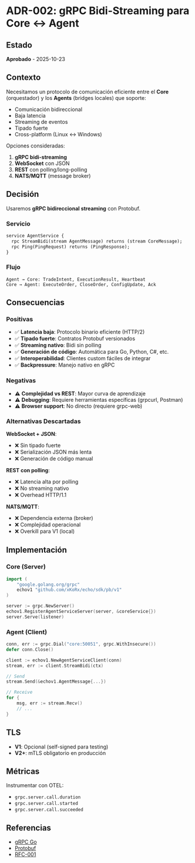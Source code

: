 # ADR-002: gRPC Bidi-Streaming para Core ↔ Agent

## Estado
**Aprobado** - 2025-10-23

## Contexto

Necesitamos un protocolo de comunicación eficiente entre el **Core** (orquestador) y los **Agents** (bridges locales) que soporte:

- Comunicación bidireccional
- Baja latencia
- Streaming de eventos
- Tipado fuerte
- Cross-platform (Linux ↔ Windows)

Opciones consideradas:

1. **gRPC bidi-streaming**
2. **WebSocket** con JSON
3. **REST** con polling/long-polling
4. **NATS/MQTT** (message broker)

## Decisión

Usaremos **gRPC bidireccional streaming** con Protobuf.

### Servicio

```protobuf
service AgentService {
  rpc StreamBidi(stream AgentMessage) returns (stream CoreMessage);
  rpc Ping(PingRequest) returns (PingResponse);
}
```

### Flujo

```
Agent → Core: TradeIntent, ExecutionResult, Heartbeat
Core → Agent: ExecuteOrder, CloseOrder, ConfigUpdate, Ack
```

## Consecuencias

### Positivas
- ✅ **Latencia baja**: Protocolo binario eficiente (HTTP/2)
- ✅ **Tipado fuerte**: Contratos Protobuf versionados
- ✅ **Streaming nativo**: Bidi sin polling
- ✅ **Generación de código**: Automática para Go, Python, C#, etc.
- ✅ **Interoperabilidad**: Clientes custom fáciles de integrar
- ✅ **Backpressure**: Manejo nativo en gRPC

### Negativas
- ⚠️ **Complejidad vs REST**: Mayor curva de aprendizaje
- ⚠️ **Debugging**: Requiere herramientas específicas (grpcurl, Postman)
- ⚠️ **Browser support**: No directo (requiere grpc-web)

### Alternativas Descartadas

**WebSocket + JSON**:
- ❌ Sin tipado fuerte
- ❌ Serialización JSON más lenta
- ❌ Generación de código manual

**REST con polling**:
- ❌ Latencia alta por polling
- ❌ No streaming nativo
- ❌ Overhead HTTP/1.1

**NATS/MQTT**:
- ❌ Dependencia externa (broker)
- ❌ Complejidad operacional
- ❌ Overkill para V1 (local)

## Implementación

### Core (Server)

```go
import (
    "google.golang.org/grpc"
    echov1 "github.com/xKoRx/echo/sdk/pb/v1"
)

server := grpc.NewServer()
echov1.RegisterAgentServiceServer(server, &coreService{})
server.Serve(listener)
```

### Agent (Client)

```go
conn, err := grpc.Dial("core:50051", grpc.WithInsecure())
defer conn.Close()

client := echov1.NewAgentServiceClient(conn)
stream, err := client.StreamBidi(ctx)

// Send
stream.Send(&echov1.AgentMessage{...})

// Receive
for {
    msg, err := stream.Recv()
    // ...
}
```

## TLS

- **V1**: Opcional (self-signed para testing)
- **V2+**: mTLS obligatorio en producción

## Métricas

Instrumentar con OTEL:
- `grpc.server.call.duration`
- `grpc.server.call.started`
- `grpc.server.call.succeeded`

## Referencias
- [gRPC Go](https://grpc.io/docs/languages/go/)
- [Protobuf](https://protobuf.dev/)
- [RFC-001](../RFC-001-architecture.md#42-configuraci%C3%B3n-en-etcd)

